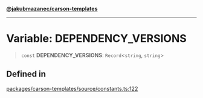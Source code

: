 [**@jakubmazanec/carson-templates**](../README.md)

---

# Variable: DEPENDENCY_VERSIONS

> `const` **DEPENDENCY_VERSIONS**: `Record`\<`string`, `string`\>

## Defined in

[packages/carson-templates/source/constants.ts:122](https://github.com/jakubmazanec/tools/blob/077fa4993ebe623b1c463499cc41912353ae6eb1/packages/carson-templates/source/constants.ts#L122)
